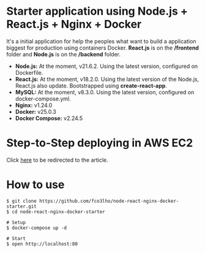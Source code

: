 # Starter application using Node.js + React.js + Nginx + Docker

It's a initial application for help the peoples what want to build a application biggest for production using containers Docker. **React.js** is on the **/frontend** folder and **Node.js** is on the **/backend** folder.

  - **Node.js:** At the moment, v21.6.2. Using the latest version, configured on Dockerfile. 
  - **React.js:** At the moment, v18.2.0. Using the latest version of the Node.js, React.js also update. Bootstrapped using **create-react-app**.
  - **MySQL:** At the moment, v8.3.0. Using the latest version, configured on docker-compose.yml.
  - **Nginx:** v1.24.0
  - **Docker:** v25.0.3
  - **Docker Compose:** v2.24.5

# Step-to-Step deploying in AWS EC2

Click <a href="https://dev.to/fco3lho/starter-application-using-nodejs-reactjs-nginx-docker-being-deployed-to-aws-ec2-step-to-step-1gh">here</a> to be redirected to the article.
  
# How to use

```shell
$ git clone https://github.com/fco3lho/node-react-nginx-docker-starter.git
$ cd node-react-nginx-docker-starter

# Setup
$ docker-compose up -d

# Start
$ open http://localhost:80
```


